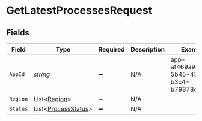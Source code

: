 # GetLatestProcessesRequest


## Fields

| Field                                                       | Type                                                        | Required                                                    | Description                                                 | Example                                                     |
| ----------------------------------------------------------- | ----------------------------------------------------------- | ----------------------------------------------------------- | ----------------------------------------------------------- | ----------------------------------------------------------- |
| `AppId`                                                     | *string*                                                    | :heavy_minus_sign:                                          | N/A                                                         | app-af469a92-5b45-4565-b3c4-b79878de67d2                    |
| `Region`                                                    | List<[Region](../../Models/Shared/Region.md)>               | :heavy_minus_sign:                                          | N/A                                                         |                                                             |
| `Status`                                                    | List<[ProcessStatus](../../Models/Shared/ProcessStatus.md)> | :heavy_minus_sign:                                          | N/A                                                         |                                                             |